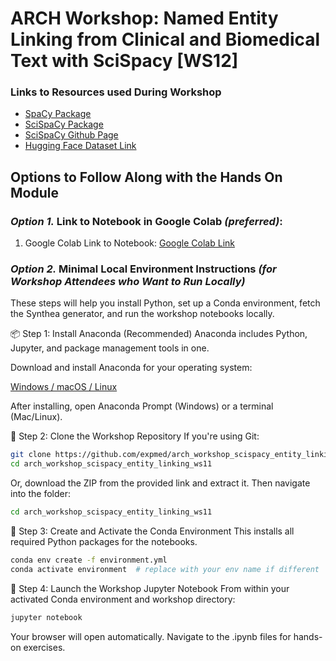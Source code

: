 # ARCH Workshop: Named Entity Linking from Clinical and Biomedical Text with SciSpacy [WS12]

### Links to Resources used During Workshop

- [SpaCy Package](https://spacy.io/)
- [SciSpaCy Package](https://allenai.github.io/scispacy/)
- [SciSpaCy Github Page](https://github.com/allenai/scispacy)
- [Hugging Face Dataset Link](https://huggingface.co/datasets/AGBonnet/augmented-clinical-notes)

## Options to Follow Along with the Hands On Module

### *Option 1.* Link to Notebook in Google Colab *(preferred)*:
1. Google Colab Link to Notebook: [Google Colab Link](https://colab.research.google.com/github/expmed/arch_workshop_scispacy_entity_linking_ws11/blob/main/workshop_notebook.ipynb)

### *Option 2.* Minimal Local Environment Instructions *(for Workshop Attendees who Want to Run Locally)* 

These steps will help you install Python, set up a Conda environment, fetch the Synthea generator, and run the workshop notebooks locally.

📦 Step 1: Install Anaconda (Recommended)
Anaconda includes Python, Jupyter, and package management tools in one.

Download and install Anaconda for your operating system:

[Windows / macOS / Linux](https://www.anaconda.com/download)

After installing, open Anaconda Prompt (Windows) or a terminal (Mac/Linux).

📂 Step 2: Clone the Workshop Repository
If you're using Git:

```bash
git clone https://github.com/expmed/arch_workshop_scispacy_entity_linking_ws11.git
cd arch_workshop_scispacy_entity_linking_ws11
```
Or, download the ZIP from the provided link and extract it. Then navigate into the folder:

```bash
cd arch_workshop_scispacy_entity_linking_ws11
```
🧪 Step 3: Create and Activate the Conda Environment
This installs all required Python packages for the notebooks.

```bash
conda env create -f environment.yml
conda activate environment  # replace with your env name if different
```

📓 Step 4: Launch the Workshop Jupyter Notebook
From within your activated Conda environment and workshop directory:

```bash
jupyter notebook
```
Your browser will open automatically. Navigate to the .ipynb files for hands-on exercises. 